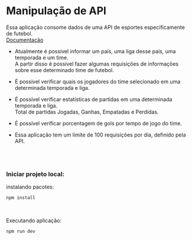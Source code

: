 # Manipulação de API 
Essa aplicação consome dados de uma API de esportes
especificamente de futebol. <br>
<a href="https://www.api-football.com/documentation-v3" target="_blank">Documentação</a>

<!-- Requisitos:
- Você precisa se cadastrar na <a href="https://dashboard.api-football.com/" target="blank">plataforma</a> e obter uma key de acesso para realizar as solicitações. -->

- Atualmente é possível informar um país, uma liga desse país, uma temporada e um time.<br>
A partir disso é possível fazer algumas requisições de informações sobre esse determinado time de futebol.

- É possivel verificar quais os jogadores do time selecionado em uma determinada temporada e liga.
- É possível verificar estatísticas de partidas em uma determinada temporada e liga. <br>
Total de partidas Jogadas, Ganhas, Empatadas e Perdidas.
- É possível verificar porcentagem de gols por tempo de jogo do time.

- Essa aplicação tem um limite de 100 requisições por dia, definido pela API.

<br /><br />

<h3>Iniciar projeto local: </h3>
<p>instalando pacotes: </p>

```bash
npm install
```
<br>
<p>Executando aplicação: </p>

```bash
npm run dev
```
